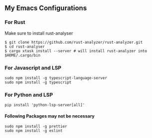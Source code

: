 ## My Emacs Configurations
### For Rust
Make sure to install rust-analyser
```
$ git clone https://github.com/rust-analyzer/rust-analyzer.git
$ cd rust-analyser
$ cargo xtask install --server # will install rust-analyzer into $HOME/.cargo/bin
```

### For Javascript and LSP
```
sudo npm install -g typescript-language-server
sudo npm install -g typescript
```

### For Python and LSP
```
pip install 'python-lsp-server[all]'
```

#### Following Packages may not be necessary
```
sudo npm install -g prettier
sudo npm install -g eslint
```
